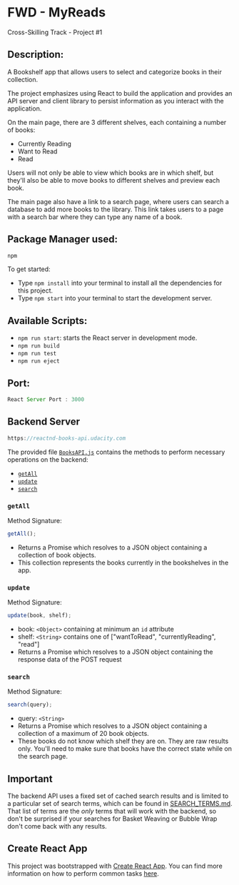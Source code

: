 # FWD - MyReads

Cross-Skilling Track - Project #1

## Description:

A Bookshelf app that allows users to select and categorize books in their collection.

The project emphasizes using React to build the application and provides an API server and client library to persist information as you interact with the application.

On the main page, there are 3 different shelves, each containing a number of books:
  - Currently Reading
  - Want to Read
  - Read

Users will not only be able to view which books are in which shelf, but they'll also be able to move books to different shelves and preview each book.

The main page also have a link to a search page, where users can search a database to add more books to the library.
This link takes users to a page with a search bar where they can type any name of a book.

## Package Manager used:

```js
npm
```

To get started:

- Type `npm install` into your terminal to install all the dependencies for this project.
- Type `npm start` into your terminal to start the development server.

## Available Scripts:

- `npm run start`: starts the React server in development mode.
- `npm run build`
- `npm run test` 
- `npm run eject`

## Port:

```js
React Server Port : 3000
```

## Backend Server

```js
https://reactnd-books-api.udacity.com
```

The provided file [`BooksAPI.js`](src/utils/BooksAPI.js) contains the methods to perform necessary operations on the backend:

- [`getAll`](#getall)
- [`update`](#update)
- [`search`](#search)

### `getAll`

Method Signature:

```js
getAll();
```

- Returns a Promise which resolves to a JSON object containing a collection of book objects.
- This collection represents the books currently in the bookshelves in the app.

### `update`

Method Signature:

```js
update(book, shelf);
```

- book: `<Object>` containing at minimum an `id` attribute
- shelf: `<String>` contains one of ["wantToRead", "currentlyReading", "read"]
- Returns a Promise which resolves to a JSON object containing the response data of the POST request

### `search`

Method Signature:

```js
search(query);
```

- query: `<String>`
- Returns a Promise which resolves to a JSON object containing a collection of a maximum of 20 book objects.
- These books do not know which shelf they are on. They are raw results only. You'll need to make sure that books have the correct state while on the search page.

## Important

The backend API uses a fixed set of cached search results and is limited to a particular set of search terms, which can be found in [SEARCH_TERMS.md](/SEARCH_TERMS.md). That list of terms are the _only_ terms that will work with the backend, so don't be surprised if your searches for Basket Weaving or Bubble Wrap don't come back with any results.

## Create React App

This project was bootstrapped with [Create React App](https://github.com/facebook/create-react-app).
You can find more information on how to perform common tasks [here](https://github.com/facebook/create-react-app/blob/main/packages/cra-template/template/README.md).